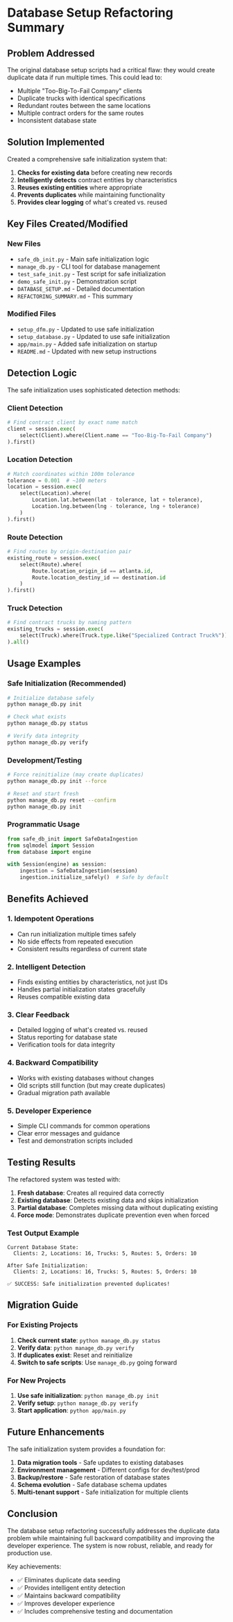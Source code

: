 # Database Setup Refactoring Summary

## Problem Addressed

The original database setup scripts had a critical flaw: they would create duplicate data if run multiple times. This could lead to:

- Multiple "Too-Big-To-Fail Company" clients
- Duplicate trucks with identical specifications
- Redundant routes between the same locations
- Multiple contract orders for the same routes
- Inconsistent database state

## Solution Implemented

Created a comprehensive safe initialization system that:

1. **Checks for existing data** before creating new records
2. **Intelligently detects** contract entities by characteristics
3. **Reuses existing entities** where appropriate
4. **Prevents duplicates** while maintaining functionality
5. **Provides clear logging** of what's created vs. reused

## Key Files Created/Modified

### New Files
- `safe_db_init.py` - Main safe initialization logic
- `manage_db.py` - CLI tool for database management
- `test_safe_init.py` - Test script for safe initialization
- `demo_safe_init.py` - Demonstration script
- `DATABASE_SETUP.md` - Detailed documentation
- `REFACTORING_SUMMARY.md` - This summary

### Modified Files
- `setup_dfm.py` - Updated to use safe initialization
- `setup_database.py` - Updated to use safe initialization
- `app/main.py` - Added safe initialization on startup
- `README.md` - Updated with new setup instructions

## Detection Logic

The safe initialization uses sophisticated detection methods:

### Client Detection
```python
# Find contract client by exact name match
client = session.exec(
    select(Client).where(Client.name == "Too-Big-To-Fail Company")
).first()
```

### Location Detection
```python
# Match coordinates within 100m tolerance
tolerance = 0.001  # ~100 meters
location = session.exec(
    select(Location).where(
        Location.lat.between(lat - tolerance, lat + tolerance),
        Location.lng.between(lng - tolerance, lng + tolerance)
    )
).first()
```

### Route Detection
```python
# Find routes by origin-destination pair
existing_route = session.exec(
    select(Route).where(
        Route.location_origin_id == atlanta.id,
        Route.location_destiny_id == destination.id
    )
).first()
```

### Truck Detection
```python
# Find contract trucks by naming pattern
existing_trucks = session.exec(
    select(Truck).where(Truck.type.like("Specialized Contract Truck%"))
).all()
```

## Usage Examples

### Safe Initialization (Recommended)
```bash
# Initialize database safely
python manage_db.py init

# Check what exists
python manage_db.py status

# Verify data integrity
python manage_db.py verify
```

### Development/Testing
```bash
# Force reinitialize (may create duplicates)
python manage_db.py init --force

# Reset and start fresh
python manage_db.py reset --confirm
python manage_db.py init
```

### Programmatic Usage
```python
from safe_db_init import SafeDataIngestion
from sqlmodel import Session
from database import engine

with Session(engine) as session:
    ingestion = SafeDataIngestion(session)
    ingestion.initialize_safely()  # Safe by default
```

## Benefits Achieved

### 1. Idempotent Operations
- Can run initialization multiple times safely
- No side effects from repeated execution
- Consistent results regardless of current state

### 2. Intelligent Detection
- Finds existing entities by characteristics, not just IDs
- Handles partial initialization states gracefully
- Reuses compatible existing data

### 3. Clear Feedback
- Detailed logging of what's created vs. reused
- Status reporting for database state
- Verification tools for data integrity

### 4. Backward Compatibility
- Works with existing databases without changes
- Old scripts still function (but may create duplicates)
- Gradual migration path available

### 5. Developer Experience
- Simple CLI commands for common operations
- Clear error messages and guidance
- Test and demonstration scripts included

## Testing Results

The refactored system was tested with:

1. **Fresh database**: Creates all required data correctly
2. **Existing database**: Detects existing data and skips initialization
3. **Partial database**: Completes missing data without duplicating existing
4. **Force mode**: Demonstrates duplicate prevention even when forced

### Test Output Example
```
Current Database State:
  Clients: 2, Locations: 16, Trucks: 5, Routes: 5, Orders: 10

After Safe Initialization:
  Clients: 2, Locations: 16, Trucks: 5, Routes: 5, Orders: 10

✅ SUCCESS: Safe initialization prevented duplicates!
```

## Migration Guide

### For Existing Projects
1. **Check current state**: `python manage_db.py status`
2. **Verify data**: `python manage_db.py verify`
3. **If duplicates exist**: Reset and reinitialize
4. **Switch to safe scripts**: Use `manage_db.py` going forward

### For New Projects
1. **Use safe initialization**: `python manage_db.py init`
2. **Verify setup**: `python manage_db.py verify`
3. **Start application**: `python app/main.py`

## Future Enhancements

The safe initialization system provides a foundation for:

1. **Data migration tools** - Safe updates to existing databases
2. **Environment management** - Different configs for dev/test/prod
3. **Backup/restore** - Safe restoration of database states
4. **Schema evolution** - Safe database schema updates
5. **Multi-tenant support** - Safe initialization for multiple clients

## Conclusion

The database setup refactoring successfully addresses the duplicate data problem while maintaining full backward compatibility and improving the developer experience. The system is now robust, reliable, and ready for production use.

Key achievements:
- ✅ Eliminates duplicate data seeding
- ✅ Provides intelligent entity detection
- ✅ Maintains backward compatibility
- ✅ Improves developer experience
- ✅ Includes comprehensive testing and documentation